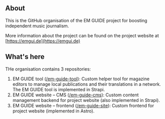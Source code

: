 ## About

This is the GitHub organisation of the EM GUIDE project for boosting independent music journalism. 

More information about the project can be found on the project website at [https://emgui.de](https://emgui.de)

## What's here

THe organisation contains 3 repositories:

1. EM GUIDE tool ([/em-guide-tool](https://github.com/EM-GUIDE/em-guide-tool)): Custom helper tool for magazine editors to manage local publications and their translations in a network. The EM GUIDE tool is implemented in Strapi. 
2. EM GUIDE website – CMS ([/em-guide-cms](https://github.com/EM-GUIDE/em-guide-cms)): Custom content management backend for project website (also implemented in Strapi). 
3. EM GUIDE website – frontend ([/em-guide-site](https://github.com/EM-GUIDE/em-guide-site)): Custom frontend for project website (implemented in Astro). 